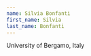 ```yaml
---
name: Silvia Bonfanti
first_name: Silvia
last_name: Bonfanti
---
```


University of Bergamo, Italy

